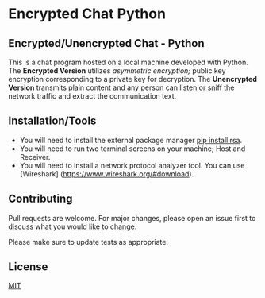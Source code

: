 # Encrypted Chat Python
 ## Encrypted/Unencrypted Chat - Python

This is a chat program hosted on a local machine developed with Python.
The **Encrypted Version** utilizes _asymmetric encryption;_ public key encryption corresponding to a private key for decryption.
The **Unencrypted Version** transmits plain content and any person can listen or sniff the network traffic and extract the communication text.


## Installation/Tools

- You will need to install the external package manager [pip install rsa](https://pypi.org/project/rsa/).
- You will need to run two terminal screens on your machine; Host and Receiver.
- You will need to install a network protocol analyzer tool. You can use [Wireshark] (https://www.wireshark.org/#download).


## Contributing

Pull requests are welcome. For major changes, please open an issue first
to discuss what you would like to change.

Please make sure to update tests as appropriate.

## License

[MIT](https://choosealicense.com/licenses/mit/)

